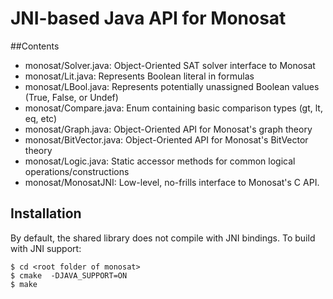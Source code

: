 # JNI-based Java API for Monosat
##Contents
* monosat/Solver.java: Object-Oriented SAT solver interface to Monosat
* monosat/Lit.java: Represents Boolean literal in formulas
* monosat/LBool.java: Represents potentially unassigned Boolean values (True, False, or Undef)
* monosat/Compare.java: Enum containing basic comparison types (gt, lt, eq, etc)
* monosat/Graph.java: Object-Oriented API for Monosat's graph theory
* monosat/BitVector.java: Object-Oriented API for Monosat's BitVector theory
* monosat/Logic.java: Static accessor methods for common logical operations/constructions
* monosat/MonosatJNI: Low-level, no-frills interface to Monosat's C API.

## Installation
By default, the shared library does not compile with JNI bindings.
To build with JNI support:
```
$ cd <root folder of monosat>
$ cmake  -DJAVA_SUPPORT=ON
$ make 
```



